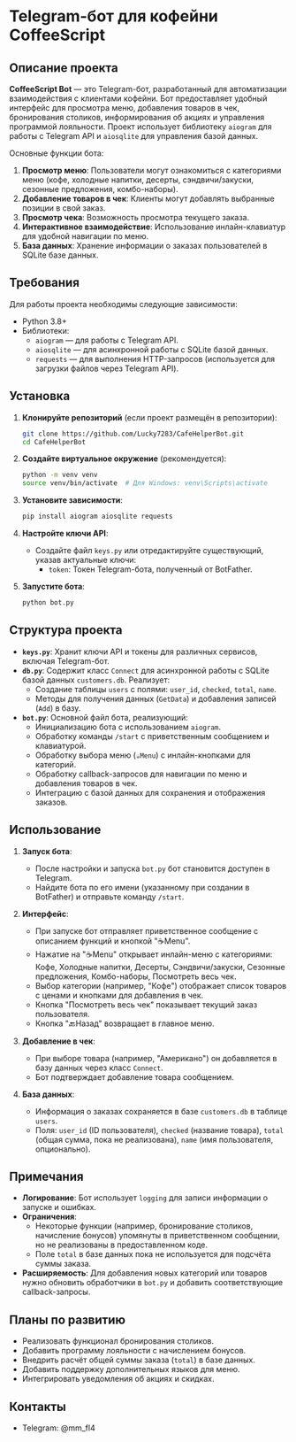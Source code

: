 # Telegram-бот для кофейни CoffeeScript

## Описание проекта

**CoffeeScript Bot** — это Telegram-бот, разработанный для автоматизации взаимодействия с клиентами кофейни. Бот предоставляет удобный интерфейс для просмотра меню, добавления товаров в чек, бронирования столиков, информирования об акциях и управления программой лояльности. Проект использует библиотеку `aiogram` для работы с Telegram API и `aiosqlite` для управления базой данных.

Основные функции бота:
1. **Просмотр меню**: Пользователи могут ознакомиться с категориями меню (кофе, холодные напитки, десерты, сэндвичи/закуски, сезонные предложения, комбо-наборы).
2. **Добавление товаров в чек**: Клиенты могут добавлять выбранные позиции в свой заказ.
3. **Просмотр чека**: Возможность просмотра текущего заказа.
4. **Интерактивное взаимодействие**: Использование инлайн-клавиатур для удобной навигации по меню.
5. **База данных**: Хранение информации о заказах пользователей в SQLite базе данных.

## Требования

Для работы проекта необходимы следующие зависимости:
- Python 3.8+
- Библиотеки:
  - `aiogram` — для работы с Telegram API.
  - `aiosqlite` — для асинхронной работы с SQLite базой данных.
  - `requests` — для выполнения HTTP-запросов (используется для загрузки файлов через Telegram API).

## Установка

1. **Клонируйте репозиторий** (если проект размещён в репозитории):
   ```bash
   git clone https://github.com/Lucky7283/CafeHelperBot.git
   cd CafeHelperBot
   ```

2. **Создайте виртуальное окружение** (рекомендуется):
   ```bash
   python -m venv venv
   source venv/bin/activate  # Для Windows: venv\Scripts\activate
   ```

3. **Установите зависимости**:
   ```bash
   pip install aiogram aiosqlite requests
   ```

4. **Настройте ключи API**:
   - Создайте файл `keys.py` или отредактируйте существующий, указав актуальные ключи:
     - `token`: Токен Telegram-бота, полученный от BotFather.
     

5. **Запустите бота**:
   ```bash
   python bot.py
   ```

## Структура проекта

- **`keys.py`**: Хранит ключи API и токены для различных сервисов, включая Telegram-бот.
- **`db.py`**: Содержит класс `Connect` для асинхронной работы с SQLite базой данных `customers.db`. Реализует:
  - Создание таблицы `users` с полями: `user_id`, `checked`, `total`, `name`.
  - Методы для получения данных (`GetData`) и добавления записей (`Add`) в базу.
- **`bot.py`**: Основной файл бота, реализующий:
  - Инициализацию бота с использованием `aiogram`.
  - Обработку команды `/start` с приветственным сообщением и клавиатурой.
  - Обработку выбора меню (`☕Menu`) с инлайн-кнопками для категорий.
  - Обработку callback-запросов для навигации по меню и добавления товаров в чек.
  - Интеграцию с базой данных для сохранения и отображения заказов.

## Использование

1. **Запуск бота**:
   - После настройки и запуска `bot.py` бот становится доступен в Telegram.
   - Найдите бота по его имени (указанному при создании в BotFather) и отправьте команду `/start`.

2. **Интерфейс**:
   - При запуске бот отправляет приветственное сообщение с описанием функций и кнопкой "☕Menu".
   - Нажатие на "☕Menu" открывает инлайн-меню с категориями: Кофе, Холодные напитки, Десерты, Сэндвичи/закуски, Сезонные предложения, Комбо-наборы, Посмотреть весь чек.
   - Выбор категории (например, "Кофе") отображает список товаров с ценами и кнопками для добавления в чек.
   - Кнопка "Посмотреть весь чек" показывает текущий заказ пользователя.
   - Кнопка "🔙Назад" возвращает в главное меню.

3. **Добавление в чек**:
   - При выборе товара (например, "Американо") он добавляется в базу данных через класс `Connect`.
   - Бот подтверждает добавление товара сообщением.

4. **База данных**:
   - Информация о заказах сохраняется в базе `customers.db` в таблице `users`.
   - Поля: `user_id` (ID пользователя), `checked` (название товара), `total` (общая сумма, пока не реализована), `name` (имя пользователя, опционально).

## Примечания

- **Логирование**: Бот использует `logging` для записи информации о запуске и ошибках.
- **Ограничения**:
  - Некоторые функции (например, бронирование столиков, начисление бонусов) упомянуты в приветственном сообщении, но не реализованы в предоставленном коде.
  - Поле `total` в базе данных пока не используется для подсчёта суммы заказа.
- **Расширяемость**: Для добавления новых категорий или товаров нужно обновить обработчики в `bot.py` и добавить соответствующие callback-запросы.

## Планы по развитию

- Реализовать функционал бронирования столиков.
- Добавить программу лояльности с начислением бонусов.
- Внедрить расчёт общей суммы заказа (`total`) в базе данных.
- Добавить поддержку дополнительных языков для меню.
- Интегрировать уведомления об акциях и скидках.

## Контакты

- Telegram: @mm_fl4
